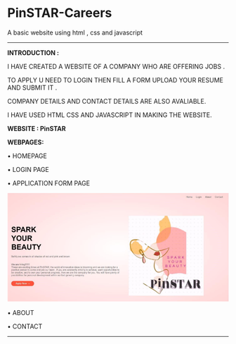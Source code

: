 # PinSTAR-Careers
A basic website using html , css and javascript 

---

**INTRODUCTION :**

I HAVE CREATED A WEBSITE OF A COMPANY WHO ARE OFFERING JOBS .

TO APPLY U NEED TO LOGIN THEN FILL A FORM UPLOAD YOUR RESUME AND SUBMIT IT .

COMPANY DETAILS AND CONTACT DETAILS ARE ALSO AVALIABLE.

I HAVE USED HTML CSS AND JAVASCRIPT IN MAKING THE WEBSITE.

**WEBSITE : PinSTAR**

**WEBPAGES:**

• HOMEPAGE

• LOGIN PAGE

• APPLICATION FORM PAGE

![PinStar](https://github.com/vaidehi1406/PinSTAR-Careers/blob/ae9d5a2f84f197fa85d005b86fd1bf20c1825fcf/PinStar.png)

• ABOUT

• CONTACT

---
